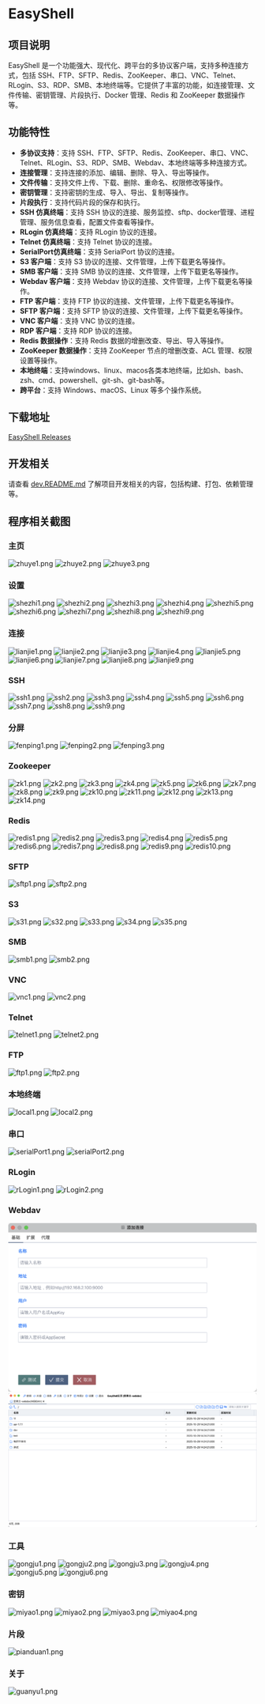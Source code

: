 # EasyShell

## 项目说明
EasyShell 是一个功能强大、现代化、跨平台的多协议客户端，支持多种连接方式，包括 SSH、FTP、SFTP、Redis、ZooKeeper、串口、VNC、Telnet、RLogin、S3、RDP、SMB、本地终端等。它提供了丰富的功能，如连接管理、文件传输、密钥管理、片段执行、Docker 管理、Redis 和 ZooKeeper 数据操作等。

## 功能特性
- **多协议支持**：支持 SSH、FTP、SFTP、Redis、ZooKeeper、串口、VNC、Telnet、RLogin、S3、RDP、SMB、Webdav、本地终端等多种连接方式。
- **连接管理**：支持连接的添加、编辑、删除、导入、导出等操作。
- **文件传输**：支持文件上传、下载、删除、重命名、权限修改等操作。
- **密钥管理**：支持密钥的生成、导入、导出、复制等操作。
- **片段执行**：支持代码片段的保存和执行。
- **SSH 仿真终端**：支持 SSH 协议的连接、服务监控、sftp、docker管理、进程管理、服务信息查看，配置文件查看等操作。
- **RLogin 仿真终端**：支持 RLogin 协议的连接。
- **Telnet 仿真终端**：支持 Telnet 协议的连接。
- **SerialPort仿真终端**：支持 SerialPort 协议的连接。
- **S3 客户端**：支持 S3 协议的连接、文件管理，上传下载更名等操作。
- **SMB 客户端**：支持 SMB 协议的连接、文件管理，上传下载更名等操作。
- **Webdav 客户端**：支持 Webdav 协议的连接、文件管理，上传下载更名等操作。
- **FTP 客户端**：支持 FTP 协议的连接、文件管理，上传下载更名等操作。
- **SFTP 客户端**：支持 SFTP 协议的连接、文件管理，上传下载更名等操作。
- **VNC 客户端**：支持 VNC 协议的连接。
- **RDP 客户端**：支持 RDP 协议的连接。
- **Redis 数据操作**：支持 Redis 数据的增删改查、导出、导入等操作。
- **ZooKeeper 数据操作**：支持 ZooKeeper 节点的增删改查、ACL 管理、权限设置等操作。
- **本地终端**：支持windows、linux、macos各类本地终端，比如sh、bash、zsh、cmd、powershell、git-sh、git-bash等。
- **跨平台**：支持 Windows、macOS、Linux 等多个操作系统。

## 下载地址
[EasyShell Releases](https://gitee.com/oyzh1994/easyshell/releases)

## 开发相关
请查看 [dev.README.md](dev.README.md) 了解项目开发相关的内容，包括构建、打包、依赖管理等。

## 程序相关截图
### 主页
![zhuye1.png](resource/screenshot/zhuye1.png)
![zhuye2.png](resource/screenshot/zhuye2.png)
![zhuye3.png](resource/screenshot/zhuye3.png)

### 设置
![shezhi1.png](resource/screenshot/shezhi1.png)
![shezhi2.png](resource/screenshot/shezhi2.png)
![shezhi3.png](resource/screenshot/shezhi3.png)
![shezhi4.png](resource/screenshot/shezhi4.png)
![shezhi5.png](resource/screenshot/shezhi5.png)
![shezhi6.png](resource/screenshot/shezhi6.png)
![shezhi7.png](resource/screenshot/shezhi7.png)
![shezhi8.png](resource/screenshot/shezhi8.png)
![shezhi9.png](resource/screenshot/shezhi9.png)

### 连接
![lianjie1.png](resource/screenshot/lianjie1.png)
![lianjie2.png](resource/screenshot/lianjie2.png)
![lianjie3.png](resource/screenshot/lianjie3.png)
![lianjie4.png](resource/screenshot/lianjie4.png)
![lianjie5.png](resource/screenshot/lianjie5.png)
![lianjie6.png](resource/screenshot/lianjie6.png)
![lianjie7.png](resource/screenshot/lianjie7.png)
![lianjie8.png](resource/screenshot/lianjie8.png)
![lianjie9.png](resource/screenshot/lianjie9.png)

### SSH
![ssh1.png](resource/screenshot/ssh1.png)
![ssh2.png](resource/screenshot/ssh2.png)
![ssh3.png](resource/screenshot/ssh3.png)
![ssh4.png](resource/screenshot/ssh4.png)
![ssh5.png](resource/screenshot/ssh5.png)
![ssh6.png](resource/screenshot/ssh6.png)
![ssh7.png](resource/screenshot/ssh7.png)
![ssh8.png](resource/screenshot/ssh8.png)
![ssh9.png](resource/screenshot/ssh9.png)

### 分屏
![fenping1.png](resource/screenshot/fenping1.png)
![fenping2.png](resource/screenshot/fenping2.png)
![fenping3.png](resource/screenshot/fenping3.png)

### Zookeeper
![zk1.png](resource/screenshot/zk1.png)
![zk2.png](resource/screenshot/zk2.png)
![zk3.png](resource/screenshot/zk3.png)
![zk4.png](resource/screenshot/zk4.png)
![zk5.png](resource/screenshot/zk5.png)
![zk6.png](resource/screenshot/zk6.png)
![zk7.png](resource/screenshot/zk7.png)
![zk8.png](resource/screenshot/zk8.png)
![zk9.png](resource/screenshot/zk9.png)
![zk10.png](resource/screenshot/zk10.png)
![zk11.png](resource/screenshot/zk11.png)
![zk12.png](resource/screenshot/zk12.png)
![zk13.png](resource/screenshot/zk13.png)
![zk14.png](resource/screenshot/zk14.png)

### Redis
![redis1.png](resource/screenshot/redis1.png)
![redis2.png](resource/screenshot/redis2.png)
![redis3.png](resource/screenshot/redis3.png)
![redis4.png](resource/screenshot/redis4.png)
![redis5.png](resource/screenshot/redis5.png)
![redis6.png](resource/screenshot/redis6.png)
![redis7.png](resource/screenshot/redis7.png)
![redis8.png](resource/screenshot/redis8.png)
![redis9.png](resource/screenshot/redis9.png)
![redis10.png](resource/screenshot/redis10.png)

### SFTP
![sftp1.png](resource/screenshot/sftp1.png)
![sftp2.png](resource/screenshot/sftp2.png)

### S3
![s31.png](resource/screenshot/s31.png)
![s32.png](resource/screenshot/s32.png)
![s33.png](resource/screenshot/s33.png)
![s34.png](resource/screenshot/s34.png)
![s35.png](resource/screenshot/s35.png)

### SMB
![smb1.png](resource/screenshot/smb1.png)
![smb2.png](resource/screenshot/smb2.png)

### VNC
![vnc1.png](resource/screenshot/vnc1.png)
![vnc2.png](resource/screenshot/vnc2.png)

### Telnet
![telnet1.png](resource/screenshot/telnet1.png)
![telnet2.png](resource/screenshot/telnet2.png)

### FTP
![ftp1.png](resource/screenshot/ftp1.png)
![ftp2.png](resource/screenshot/ftp2.png)

### 本地终端
![local1.png](resource/screenshot/local1.png)
![local2.png](resource/screenshot/local2.png)

### 串口
![serialPort1.png](resource/screenshot/serialPort1.png)
![serialPort2.png](resource/screenshot/serialPort2.png)

### RLogin
![rLogin1.png](resource/screenshot/rLogin1.png)
![rLogin2.png](resource/screenshot/rLogin2.png)

### Webdav
![webdav1.png](resource/screenshot/webdav1.png)
![webdav2.png](resource/screenshot/webdav2.png)

### 工具
![gongju1.png](resource/screenshot/gongju1.png)
![gongju2.png](resource/screenshot/gongju2.png)
![gongju3.png](resource/screenshot/gongju3.png)
![gongju4.png](resource/screenshot/gongju4.png)
![gongju5.png](resource/screenshot/gongju5.png)
![gongju6.png](resource/screenshot/gongju6.png)

### 密钥
![miyao1.png](resource/screenshot/miyao1.png)
![miyao2.png](resource/screenshot/miyao2.png)
![miyao3.png](resource/screenshot/miyao3.png)
![miyao4.png](resource/screenshot/miyao4.png)

### 片段
![pianduan1.png](resource/screenshot/pianduan1.png)

### 关于
![guanyu1.png](resource/screenshot/guanyu1.png)